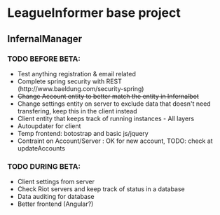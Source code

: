 <h1>LeagueInformer base project</h1>
<h2>InfernalManager</h2>
<h3>TODO BEFORE BETA:</h3>	
<ul>
<li>Test anything registration & email related</li>
<li>Complete spring security with REST (http://www.baeldung.com/security-spring)</li>
<li><del>Change Account entity to better match the entity in Infernalbot</del></li>
<li>Change settings entity on server to exclude data that doesn't need transfering, keep this in the client instead</li>
<li>Client entity that keeps track of running instances - All layers</li>
<li>Autoupdater for client</li>
<li>Temp frontend: botostrap and basic js/jquery </li>
<li> Contraint on Account/Server : OK for new account, TODO: check at updateAccounts</li>
</ul>

<h3>TODO DURING BETA:</h3>	
<ul>
<li>Client settings from server</li>
<li>Check Riot servers and keep track of status in a database</li>
<li>Data auditing for database</li>
<li>Better frontend (Angular?)</li>
</ul>
